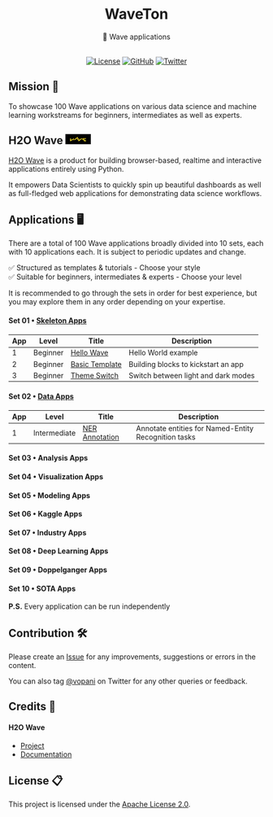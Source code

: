<div align='center'>

<h1>WaveTon</h1>
💯 Wave applications

<br>
<br>

[![License](https://img.shields.io/badge/license-Apache%202.0-blue.svg?logo=apache)](https://github.com/vopani/waveton/blob/master/LICENSE)
[![GitHub](https://img.shields.io/github/stars/vopani/waveton?color=yellowgreen&logo=github)](https://img.shields.io/github/stars/vopani/waveton?color=yellowgreen&logo=github)
[![Twitter](https://img.shields.io/twitter/follow/vopani)](https://twitter.com/vopani)

</div>

## Mission 🚀
To showcase 100 Wave applications on various data science and machine learning workstreams for beginners, intermediates as well as experts.

<h2>H2O Wave <img src="https://raw.githubusercontent.com/h2oai/wave/master/assets/brand/wave-type-black.png" width="50px"></img></h2>

[H2O Wave](https://github.com/h2oai/wave) is a product for building browser-based, realtime and interactive applications entirely using Python.

It empowers Data Scientists to quickly spin up beautiful dashboards as well as full-fledged web applications for demonstrating data science workflows.

## Applications 🖥️
There are a total of 100 Wave applications broadly divided into 10 sets, each with 10 applications each. It is subject to periodic updates and change.

✅ Structured as templates & tutorials - Choose your style   
✅ Suitable for beginners, intermediates & experts - Choose your level   

It is recommended to go through the sets in order for best experience, but you may explore them in any order depending on your expertise.

#### Set 01 • [Skeleton Apps](https://github.com/vopani/waveton/tree/main/apps/skeleton_apps)
| App | Level        | Title | Description |
| --- | ------------ | ----- | ----------- |
| 1   | Beginner     | [Hello Wave](https://github.com/vopani/waveton/tree/main/apps/skeleton_apps/hello_wave) | Hello World example |
| 2   | Beginner     | [Basic Template](https://github.com/vopani/waveton/tree/main/apps/skeleton_apps/basic_template) | Building blocks to kickstart an app |
| 3   | Beginner     | [Theme Switch](https://github.com/vopani/waveton/tree/main/apps/skeleton_apps/theme_switch) | Switch between light and dark modes |

#### Set 02 • [Data Apps](https://github.com/vopani/waveton/tree/main/apps/data_apps)
| App | Level        | Title | Description |
| --- | ------------ | ----- | ----------- |
| 1   | Intermediate | [NER Annotation](https://github.com/vopani/waveton/tree/main/apps/data_apps/ner_annotation) | Annotate entities for Named-Entity Recognition tasks |

#### Set 03 • Analysis Apps

#### Set 04 • Visualization Apps

#### Set 05 • Modeling Apps

#### Set 06 • Kaggle Apps

#### Set 07 • Industry Apps

#### Set 08 • Deep Learning Apps

#### Set 09 • Doppelganger Apps

#### Set 10 • SOTA Apps

**P.S.** Every application can be run independently

## Contribution 🛠️
Please create an [Issue](https://github.com/vopani/waveton/issues) for any improvements, suggestions or errors in the content.

You can also tag [@vopani](https://twitter.com/vopani) on Twitter for any other queries or feedback.

## Credits 🙏

#### H2O Wave

* [Project](https://github.com/h2oai/wave)
* [Documentation](https://wave.h2o.ai)

## License 📋
This project is licensed under the [Apache License 2.0](https://github.com/vopani/jaxton/blob/master/LICENSE).
